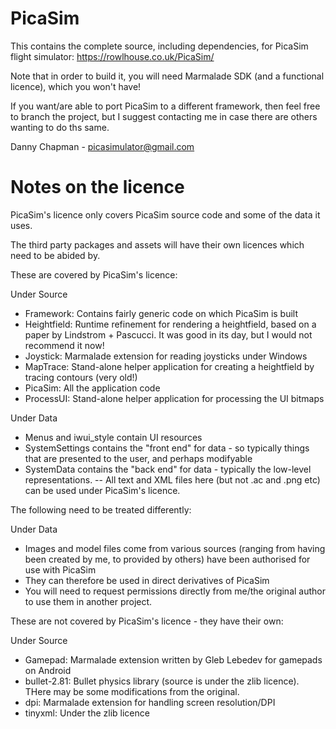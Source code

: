 # PicaSim

This contains the complete source, including dependencies, for PicaSim flight simulator: https://rowlhouse.co.uk/PicaSim/

Note that in order to build it, you will need Marmalade SDK (and a functional licence), which you won't have!

If you want/are able to port PicaSim to a different framework, then feel free to branch the project, but I suggest contacting me in case there are others wanting to do ths same.

Danny Chapman - picasimulator@gmail.com

# Notes on the licence 

PicaSim's licence only covers PicaSim source code and some of the data it uses.

The third party packages and assets will have their own licences which need to be abided by.

These are covered by PicaSim's licence:

Under Source
- Framework: Contains fairly generic code on which PicaSim is built
- Heightfield: Runtime refinement for rendering a heightfield, based on a paper by Lindstrom + Pascucci. It was good in its day, but I would not recommend it now!
- Joystick: Marmalade extension for reading joysticks under Windows
- MapTrace: Stand-alone helper application for creating a heightfield by tracing contours (very old!)
- PicaSim: All the application code
- ProcessUI: Stand-alone helper application for processing the UI bitmaps

Under Data
- Menus and iwui_style contain UI resources
- SystemSettings contains the "front end" for data - so typically things that are presented to the user, and perhaps modifyable
- SystemData contains the "back end" for data - typically the low-level representations.
-- All text and XML files here (but not .ac and .png etc) can be used under PicaSim's licence.

The following need to be treated differently:

Under Data
- Images and model files come from various sources (ranging from having been created by me, to provided by others) have been authorised for use with PicaSim
- They can therefore be used in direct derivatives of PicaSim
- You will need to request permissions directly from me/the original author to use them in another project.

These are not covered by PicaSim's licence - they have their own:

Under Source
- Gamepad: Marmalade extension written by Gleb Lebedev for gamepads on Android
- bullet-2.81: Bullet physics library (source is under the zlib licence). THere may be some modifications from the original.
- dpi: Marmalade extension for handling screen resolution/DPI
- tinyxml: Under the zlib licence

